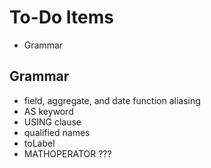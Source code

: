 To-Do Items
===========

 * Grammar

Grammar
-------

 * field, aggregate, and date function aliasing
 * AS keyword
 * USING clause
 * qualified names
 * toLabel
 * MATHOPERATOR ???

